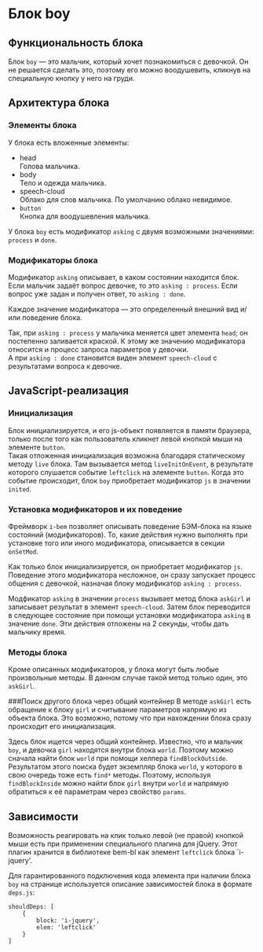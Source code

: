# Блок boy

## Функциональность блока
Блок `boy` — это мальчик, который хочет познакомиться с девочкой. Он не решается
сделать это, поэтому его можно воодушевить, кликнув на специальную кнопку у него
на груди.

## Архитектура блока

### Элементы блока
У блока есть вложенные элементы:
 * head<br/>
 Голова мальчика.
 * body<br/>
 Тело и одежда мальчика.
 * speech-cloud<br/>
 Облако для слов мальчика. По умолчанию облако невидимое.
 * `button`<br/>
 Кнопка для воодушевления мальчика.

У блока `boy` есть модификатор `asking` с двумя возможными значениями: `process`
и `done`.

### Модификаторы блока
Модификатор `asking` описывает, в каком состоянии находится блок. Если мальчик
задаёт вопрос девочке, то это `asking : process`. Если вопрос уже задан и
получен ответ, то `asking : done`.

Каждое значение модификатора — это определенный внешний вид и/или поведение
блока.

Так, при `asking : process` у мальчика меняется цвет элемента `head`; он
постепенно заливается краской. К этому же значению модификатора относится и
процесс запроса параметров у девочки.<br/>
А при `asking : done` становится виден элемент `speech-cloud` с результатами
вопроса к девочке.

## JavaScript-реализация

### Инициализация
Блок инициализируется, и его js-объект появляется в памяти браузера, только
после того как пользователь кликнет левой кнопкой мыши на элементе
`button`.<br/>
Такая отложенная инициализация возможна благодаря статическому методу `live`
блока. Там вызывается метод `liveInitOnEvent`, в результате которого слушается
событие `leftclick` на элементе `button`. Когда это событие происходит, блок
`boy` приобретает модификатор `js` в значении `inited`.

### Установка модификаторов и их поведение
Фреймворк `i-bem` позволяет описывать поведение БЭМ-блока на языке состояний
(модификаторов). То, какие действия нужно выполнять при установке того или иного
модификатора, описывается в секции `onSetMod`.

Как только блок инициализируется, он приобретает модификатор `js`. Поведение
этого модификатора несложное, он сразу запускает процесс общения с девочкой,
назначая блоку модификатор `asking : process`.

Модфикатор `asking` в значении `process` вызывает метод блока `askGirl` и
записывает результат в элемент `speech-cloud`. Затем блок переводится в
следующее состояние при помощи установки модификатора `asking` в значение
`done`. Эти действия отложены на 2 секунды, чтобы дать мальчику время.

### Методы блока
Кроме описанных модификаторов, у блока могут быть любые произвольные методы. В
данном случае такой метод только один, это `askGirl`.

###Поиск другого блока через общий контейнер
В методе `askGirl` есть обращение к блоку `girl` и считывание параметров
напрямую из объекта блока. Это возможно, потому что при нахождении блока сразу
происходит его инициализация.

Здесь блок ищется через общий контейнер. Известно, что и мальчик `boy`, и
девочка `girl` находятся внутри блока `world`. Поэтому можно сначала найти блок
`world` при помощи хелпера `findBlockOutside`. Результатом этого поиска будет
экземпляр блока `world`, у которого в свою очередь тоже есть `find*` методы.
Поэтому, используя `findBlockInside` можно найти блок `girl` внутри `world` и
напрямую обратиться к её параметрам через свойство `params`.

## Зависимости
Возможность реагировать на клик только левой (не правой) кнопкой мыши есть при
применении специального плагина для jQuery. Этот плагин хранится в библиотеке
bem-bl как элемент `leftclick` блока `i-jquery'.

Для гарантированного подключения кода элемента при наличии блока `boy` на
странице используется описание зависимостей блока в формате `deps.js`:

    shouldDeps: [
        {
            block: 'i-jquery',
            elem: 'leftclick'
        }
    ]

<!-- Yandex.Metrika counter -->
<img src="http://mc.yandex.ru/watch/20590624" style="position:absolute;left:-9999px;" alt="" />
<!-- /Yandex.Metrika counter -->
